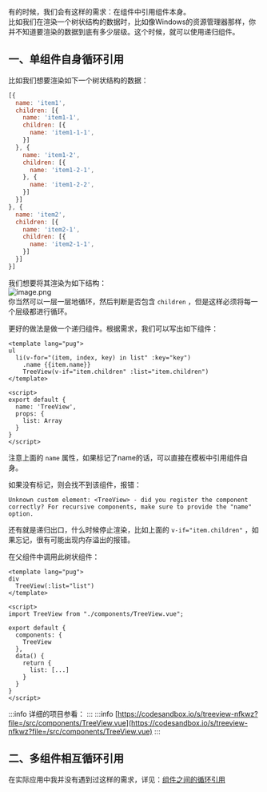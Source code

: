 有的时候，我们会有这样的需求：在组件中引用组件本身。<br />比如我们在渲染一个树状结构的数据时，比如像Windows的资源管理器那样，你并不知道要渲染的数据到底有多少层级。这个时候，就可以使用递归组件。

<a name="zUDf6"></a>
## 一、单组件自身循环引用
比如我们想要渲染如下一个树状结构的数据：
```javascript
[{
  name: 'item1',
  children: [{
    name: 'item1-1',
    children: [{
      name: 'item1-1-1',
    }]
  }, {
    name: 'item1-2',
    children: [{
      name: 'item1-2-1',
    }, {
      name: 'item1-2-2',
    }]
  }]
}, {
  name: 'item2',
  children: [{
    name: 'item2-1',
    children: [{
      name: 'item2-1-1',
    }]
  }]
}]
```
我们想要将其渲染为如下结构：<br />![image.png](https://cdn.nlark.com/yuque/0/2020/png/2213540/1607563827936-72b6442b-d99e-4e90-b198-aa00265c0dae.png#align=left&display=inline&height=213&originHeight=213&originWidth=254&size=4830&status=done&style=none&width=254)<br />你当然可以一层一层地循环，然后判断是否包含 `children` ，但是这样必须将每一个层级都进行循环。

更好的做法是做一个递归组件。根据需求，我们可以写出如下组件：
```vue
<template lang="pug">
ul
  li(v-for="(item, index, key) in list" :key="key")
    .name {{item.name}}
    TreeView(v-if="item.children" :list="item.children")
</template>

<script>
export default {
  name: 'TreeView',
  props: {
    list: Array
  }
}
</script>
```

注意上面的 `name` 属性，如果标记了name的话，可以直接在模板中引用组件自身。

如果没有标记，则会找不到该组件，报错：
```vue
Unknown custom element: <TreeView> - did you register the component correctly? For recursive components, make sure to provide the "name" option.
```

还有就是递归出口，什么时候停止渲染，比如上面的 `v-if="item.children"` ，如果忘记，很有可能出现内存溢出的报错。

在父组件中调用此树状组件：
```vue
<template lang="pug">
div
  TreeView(:list="list")
</template>

<script>
import TreeView from "./components/TreeView.vue";

export default {
  components: {
    TreeView
  },
  data() {
    return {
      list: [...]
    }
  }
}
</script>
```

:::info
详细的项目参看：
:::
:::info
[https://codesandbox.io/s/treeview-nfkwz?file=/src/components/TreeView.vue](https://codesandbox.io/s/treeview-nfkwz?file=/src/components/TreeView.vue)
:::

<a name="qRYQl"></a>
## 二、多组件相互循环引用
在实际应用中我并没有遇到过这样的需求，详见：[组件之间的循环引用](https://cn.vuejs.org/v2/guide/components-edge-cases.html#%E7%BB%84%E4%BB%B6%E4%B9%8B%E9%97%B4%E7%9A%84%E5%BE%AA%E7%8E%AF%E5%BC%95%E7%94%A8)
